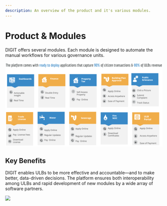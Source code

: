 ```yaml
---
description: An overview of the product and it's various modules.
---
```


# Product & Modules

DIGIT offers several modules. Each module is designed to automate the manual workflows for various governance units.

![](../.gitbook/assets/image%20%2827%29%20%287%29.png)

## Key Benefits

DIGIT enables ULBs to be more effective and accountable—and to make better, data-driven decisions. The platform ensures both interoperability among ULBs and rapid development of new modules by a wide array of software partners.

![](../.gitbook/assets/digit-_-indias-largest-open-source-platform-for-e.png)


